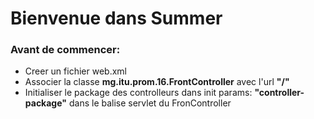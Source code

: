 # Bienvenue dans Summer

### Avant de commencer:
- Creer un fichier web.xml
- Associer la classe **mg.itu.prom.16.FrontController** avec l'url **"/"**
- Initialiser le package des controlleurs dans init params: **"controller-package"** dans le balise servlet du FronController
